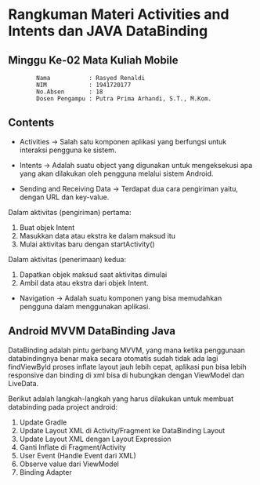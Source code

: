 # Rangkuman Materi Activities and Intents dan JAVA DataBinding

Minggu Ke-02 Mata Kuliah Mobile
--

            Nama           : Rasyed Renaldi
            NIM            : 1941720177
            No.Absen       : 18
            Dosen Pengampu : Putra Prima Arhandi, S.T., M.Kom.

Contents
--

- Activities -> Salah satu komponen aplikasi yang berfungsi untuk interaksi pengguna ke sistem.

- Intents -> Adalah suatu object yang digunakan untuk mengeksekusi apa yang akan dilakukan oleh pengguna melalui sistem Android.

- Sending and Receiving Data -> Terdapat dua cara pengiriman yaitu, dengan URL dan key-value.

Dalam aktivitas (pengiriman) pertama:

1. Buat objek Intent
2. Masukkan data atau ekstra ke dalam maksud itu
3. Mulai aktivitas baru dengan startActivity()

Dalam aktivitas (penerimaan) kedua:

1. Dapatkan objek maksud saat aktivitas dimulai
2. Ambil data atau ekstra dari objek Intent.

- Navigation -> Adalah suatu komponen yang bisa memudahkan pengguna dalam menggunakan aplikasi.

Android MVVM DataBinding Java
--

DataBinding adalah pintu gerbang MVVM, yang mana ketika penggunaan databindingnya benar maka secara otomatis sudah tidak ada lagi findViewByld proses inflate layout jauh lebih cepat, aplikasi pun bisa lebih responsive dan binding di xml bisa di hubungkan dengan ViewModel dan LiveData.

Berikut adalah langkah-langkah yang harus dilakukan untuk membuat databinding pada project android:

1. Update Gradle
2. Update Layout XML di Activity/Fragment ke DataBinding Layout
3. Update Layout XML dengan Layout Expression
4. Ganti Inflate di Fragment/Activity
5. User Event (Handle Event dari XML)
6. Observe value dari ViewModel
7. Binding Adapter
